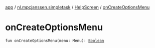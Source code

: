[app](../../index.md) / [nl.mpcjanssen.simpletask](../index.md) / [HelpScreen](index.md) / [onCreateOptionsMenu](.)

# onCreateOptionsMenu

`fun onCreateOptionsMenu(menu: Menu): `[`Boolean`](https://kotlinlang.org/api/latest/jvm/stdlib/kotlin/-boolean/index.html)